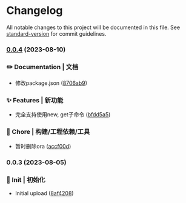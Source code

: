 # Changelog

All notable changes to this project will be documented in this file. See [standard-version](https://github.com/conventional-changelog/standard-version) for commit guidelines.

### [0.0.4](https://github.com/wemsx/everiary/compare/v0.0.3...v0.0.4) (2023-08-10)


### ✏️ Documentation | 文档

* 修改package.json ([8706ab9](https://github.com/wemsx/everiary/commit/8706ab91ec4a518a242c6ae9710067a3728907e8))


### ✨ Features | 新功能

* 完全支持使用new, get子命令 ([bfdd5a5](https://github.com/wemsx/everiary/commit/bfdd5a559f586d5fc369f6edbfca5701429cabb3))


### 🚀 Chore | 构建/工程依赖/工具

* 暂时删除ora ([accf00d](https://github.com/wemsx/everiary/commit/accf00d3cd3235f50e04df3b5dca10f8d71fca92))

### 0.0.3 (2023-08-05)


### 🎉 Init | 初始化

* Initial upload ([8af4208](https://wemsx/wemsx/everiary-cli/commit/8af420835da4a57e74b40764ec243f7185063cac))
